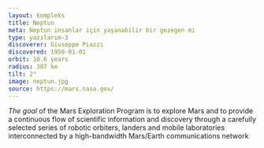 ```yaml
---
layout: kompleks
title: Neptun
meta: Neptun insanlar için yaşanabilir bir gezegen mi
type: yazılarım-3
discoverer: Giuseppe Piazzi
discovered: 1950-01-01
orbit: 10.6 years
radius: 387 km
tilt: 2°
image: neptun.jpg
source: https://mars.nasa.gov/
---
```


*The goal* of the Mars Exploration Program is to explore Mars and to provide a continuous flow of scientific information and discovery through a carefully selected series of robotic orbiters, landers and mobile laboratories interconnected by a high-bandwidth Mars/Earth communications network
